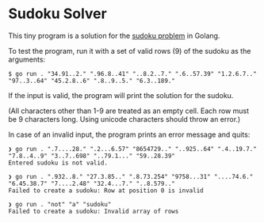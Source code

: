 # Sudoku Solver

This tiny program is a solution for the [sudoku problem](https://github.com/01-edu/public/tree/master/subjects/sudoku) in Golang.

To test the program, run it with a set of valid rows (9) of the sudoku as the arguments:

```
$ go run . "34.91..2." ".96.8..41" "..8.2..7." ".6..57.39" "1.2.6.7.." "97..3..64" "45.2.8..6" ".8..9..5." "6.3..189."
```

If the input is valid, the program will print the solution for the sudoku.

(All characters other than 1-9 are treated as an empty cell. Each row must be 9 characters long. Using unicode characters should throw an error.)

In case of an invalid input, the program prints an error message and quits:

```
❯ go run . ".7....28." ".2...6.57" "8654729.." "..925..64" ".4..19.7." "7.8..4..9" "3..7..698" "..79.1..." "59..28.39"
Entered sudoku is not valid.

❯ go run . ".932..8." "27.3.85.." ".8.73.254" "9758...31" "....74.6." "6.45.38.7" "7....2.48" "32.4...7." "..8.579.."
Failed to create a sudoku: Row at position 0 is invalid

❯ go run . "not" "a" "sudoku"
Failed to create a sudoku: Invalid array of rows
```
